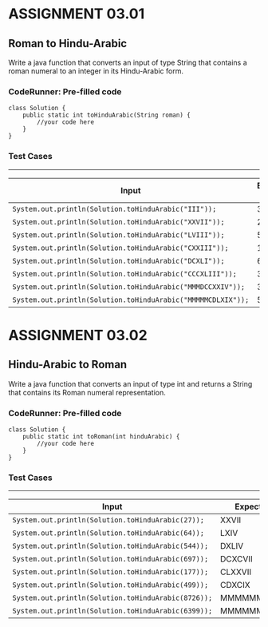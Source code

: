# ASSIGNMENT 03.01
## Roman to Hindu-Arabic
Write a java function that converts an input of type String that contains a roman numeral to an integer in its Hindu-Arabic form.

### CodeRunner: Pre-filled code

```
class Solution {
	public static int toHinduArabic(String roman) {
		//your code here
	}
}
```

### Test Cases
---------------
|Input | Expected output|
|------|----------------|
|`System.out.println(Solution.toHinduArabic("III"));` | 3|
|`System.out.println(Solution.toHinduArabic("XXVII"));` | 27|
|`System.out.println(Solution.toHinduArabic("LVIII"));` | 58|
|`System.out.println(Solution.toHinduArabic("CXXIII"));` | 123|
|`System.out.println(Solution.toHinduArabic("DCXLI"));` | 641|
|`System.out.println(Solution.toHinduArabic("CCCXLIII"));` | 343|
|`System.out.println(Solution.toHinduArabic("MMMDCCXXIV"));` | 3724|
|`System.out.println(Solution.toHinduArabic("MMMMMCDLXIX"));` | 5469|





# ASSIGNMENT 03.02
## Hindu-Arabic to Roman
Write a java function that converts an input of type int and returns a String that contains its Roman numeral representation.

### CodeRunner: Pre-filled code

```
class Solution {
	public static int toRoman(int hinduArabic) {
		//your code here
	}
}
```

### Test Cases
---------------
|Input | Expected output|
|------|----------------|
|`System.out.println(Solution.toHinduArabic(27));` | XXVII|
|`System.out.println(Solution.toHinduArabic(64));` | LXIV|
|`System.out.println(Solution.toHinduArabic(544));` | DXLIV|
|`System.out.println(Solution.toHinduArabic(697));` | DCXCVII|
|`System.out.println(Solution.toHinduArabic(177));` | CLXXVII|
|`System.out.println(Solution.toHinduArabic(499));` | CDXCIX|
|`System.out.println(Solution.toHinduArabic(8726));` | MMMMMMMMDCCXXVI|
|`System.out.println(Solution.toHinduArabic(6399));` | MMMMMMCCCXCIX|



